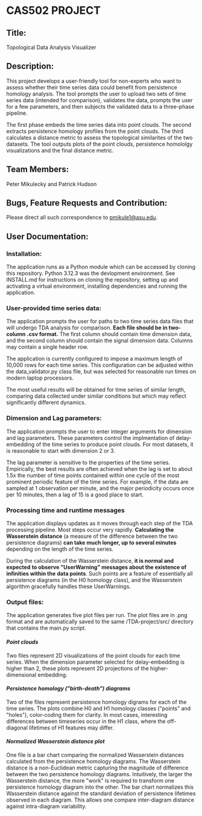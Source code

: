 # CAS502 PROJECT

## Title:
Topological Data Analysis Visualizer

## Description:
This project develops a user-friendly tool for non-experts who want to assess
whether their time series data could benefit from persistence homology analysis. 
The tool prompts the user to upload two sets of time series data (intended for 
comparison), validates the data, prompts the user for a few parameters, and then 
subjects the validated data to a three-phase pipeline.

The first phase embeds the time series data into point clouds. The second 
extracts persistence homology profiles from the point clouds. The third 
calculates a distance metric to assess the topological similarites of the two 
datasets. The tool outputs plots of the point clouds, persistence homololgy 
visualizations and the final distance metric.

## Team Members:
Peter Mikulecky and Patrick Hudson

## Bugs, Feature Requests and Contribution:
Please direct all such correspondence to pmikule1@asu.edu.

## User Documentation:

### Installation:
The application runs as a Python module which can be accessed by cloning this 
repository. Python 3.12.3 was the devlopment environment. See INSTALL.md for 
instructions on cloning the repository, setting up and activating a virtual 
environment, installing dependencies and running the application.

### User-provided time series data:
The application prompts the user for paths to two time series data files that 
will undergo TDA analysis for comparison. **Each file should be in two-column** 
**.csv format.** The first column should contain time dimension data, and the 
second column should contain the signal dimension data. Columns may contain a 
single header row.

The application is currently configured to impose a maximum length of 10,000 
rows for each time series. This configuration can be adjusted within the 
data_validator.py class file, but was selected for reasonable run times on modern 
laptop processors.

The most useful results will be obtained for time series of similar length, 
comparing data collected under similar conditions but which may reflect 
significantly different dynamics.

### Dimension and Lag parameters:
The application prompts the user to enter integer arguments for dimension and lag
parameters. These parameters control the implmentation of delay-embedding of the 
time series to produce point clouds. For most datasets, it is reasonable to start 
with dimension 2 or 3. 

The lag parameter is sensitive to the properties of the time series. Empirically, 
the best results are often achieved when the lag is set to about 1.5x the number 
of time points contained within one cycle of the most prominent periodic feature 
of the time series. For example, if the data are sampled at 1 observation per 
minute, and the major periodicity occurs once per 10 minutes, then a lag of 15 is
a good place to start.

### Processing time and runtime messages
The application displays updates as it moves through each step of the TDA 
processing pipeline. Most steps occur very rapidly. **Calculating the Wasserstein** 
**distance** (a measure of the difference between the two persistence diagrams)
**can take much longer, up to several minutes** depending on the length of the 
time series. 

During the calculation of the Wasserstein distance, **it is normal and expected** 
**to observe "UserWarning" messages about the existence of infinities within the** 
**data points**. Such points are a feature of essentially all persistence 
diagrams (in the H0 homology class), and the Wasserstein algorithm gracefully 
handles these UserWarnings.

### Output files:
The application generates five plot files per run. The plot files are in .png 
format and are automatically saved to the same /TDA-project/src/ directory that 
contains the main.py script.

#### *Point clouds*
Two files represent 2D visualizations of the point clouds for each time series. 
When the dimension parameter selected for delay-embedding is higher than 2, 
these plots represent 2D projections of the higher-dimensional embedding. 

#### *Persistence homology ("birth-death") diagrams*
Two of the files represent persistence homology digrams for each of the time 
series. The plots combine H0 and H1 homology classes ("points" and "holes"), 
color-coding them for clarity. In most cases, interesting differences between 
timeseries occur in the H1 class, where the off-diagonal lifetimes of H1 
features may differ. 

#### *Normalized Wasserstein distance plot*
One file is a bar chart comparing the normalized Wasserstein distances 
calculated from the persistence homology diagrams. The Wasserstein distance is 
a non-Euclidean metric capturing the magnitude of difference between the two 
persistence homology diagrams. Intuitively, the larger the Wasserstein distance, 
the more "work" is required to transform one persistence homology diagram into 
the other. The bar chart normalizes this Wasserstein distance against the 
standard deviation of persistence lifetimes observed in each diagram. This 
allows one compare inter-diagram distance against intra-diagram variability.

